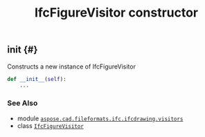 ﻿---
title: IfcFigureVisitor constructor
second_title: Aspose.CAD for Python via .NET API References
description: 
type: docs
weight: 10
url: /aspose.cad.fileformats.ifc.ifcdrawing.visitors/ifcfigurevisitor/__init__/
is_root: false
---

## __init__ {#}

Constructs a new instance of IfcFigureVisitor



```python
def __init__(self):
    ...
```





### See Also
* module [`aspose.cad.fileformats.ifc.ifcdrawing.visitors`](../../)
* class [`IfcFigureVisitor`](/cad/python-net/aspose.cad.fileformats.ifc.ifcdrawing.visitors/ifcfigurevisitor)
